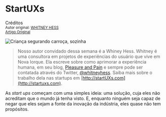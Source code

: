 StartUXs
=================
Créditos<br/>
<small>Autor original: [WHITNEY HESS](http://52weeksofux.com/)<br/>[Artigo Original](http://52weeksofux.com/post/890289075/startuxs)</small>

![Criança segurando carroça, sozinha](http://media.tumblr.com/tumblr_l6hlganQRU1qz7ace.jpg "Criança segurando carroça, sozinha")

> Nosso autor convidado dessa semana é a Whiney Hess. Whitney é uma consultora em projetos de experiências do usuário que vive em Nova Iorque. Ela escreve sobre como aprimorar a experiência humana, em seu blog, [Pleasure and Pain](http://whitneyhess.com/blog/) e sempre pode ser contatada através do Twitter, [@whitneyhess](http://twitter.com/whitneyhess). Saiba mais sobre o trabalho dela nas startups em [http://startUXs.com](http://startuxs.com).

As *start ups* começam com uma simples ideia: uma solução, cuja eles não acreditam que o mundo já tenha visto. E, enquanto ninguém seja capaz de negar que eles sejam a fonte da inovação da indústria, eles quase não tem propósitos.
